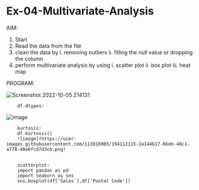 # Ex-04-Multivariate-Analysis

AIM:
1. Start
2. Read the data from the file
3. clean the data by 
i. removing outliers
ii. filling the null value or dropping the column
4. perform multivariate analysis by using
i. scatter plot
ii. box plot
iii. heat map


PROGRAM:

![Screenshot 2022-10-05 214131](https://user-images.githubusercontent.com/113016903/194109610-cce472b7-2988-4e02-bc2e-3aa23de9bc53.jpg)


        df.dtypes:


![image](https://user-images.githubusercontent.com/113016903/194111118-c39c6daf-513b-4b46-8643-a185fe3cc753.png)

        kurtosis:
        df.kurtosis()
        ![image](https://user-images.githubusercontent.com/113016903/194112115-2a144b17-6beb-48c1-a778-40a6fcd7d3cb.png)


        scatterplot:
        import pandas as pd
        import seaborn as sns
        sns.boxplot(df['Sales'],df['Postal Code'])
        

